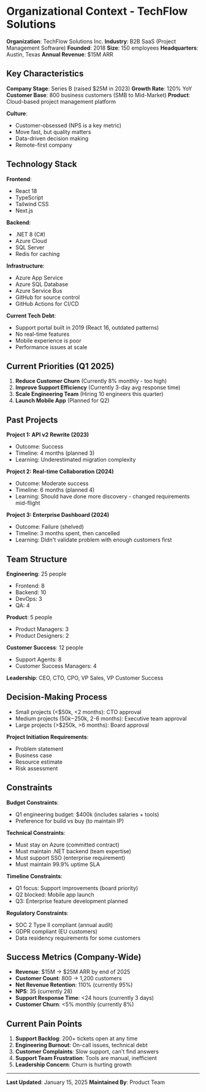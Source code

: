 # Organizational Context - TechFlow Solutions

**Organization**: TechFlow Solutions Inc.
**Industry**: B2B SaaS (Project Management Software)
**Founded**: 2018
**Size**: 150 employees
**Headquarters**: Austin, Texas
**Annual Revenue**: $15M ARR

## Key Characteristics

**Company Stage**: Series B (raised $25M in 2023)
**Growth Rate**: 120% YoY
**Customer Base**: 800 business customers (SMB to Mid-Market)
**Product**: Cloud-based project management platform

**Culture**:
- Customer-obsessed (NPS is a key metric)
- Move fast, but quality matters
- Data-driven decision making
- Remote-first company

## Technology Stack

**Frontend**:
- React 18
- TypeScript
- Tailwind CSS
- Next.js

**Backend**:
- .NET 8 (C#)
- Azure Cloud
- SQL Server
- Redis for caching

**Infrastructure**:
- Azure App Service
- Azure SQL Database
- Azure Service Bus
- GitHub for source control
- GitHub Actions for CI/CD

**Current Tech Debt**:
- Support portal built in 2019 (React 16, outdated patterns)
- No real-time features
- Mobile experience is poor
- Performance issues at scale

## Current Priorities (Q1 2025)

1. **Reduce Customer Churn** (Currently 8% monthly - too high)
2. **Improve Support Efficiency** (Currently 3-day avg response time)
3. **Scale Engineering Team** (Hiring 10 engineers this quarter)
4. **Launch Mobile App** (Planned for Q2)

## Past Projects

**Project 1: API v2 Rewrite (2023)**
- Outcome: Success
- Timeline: 4 months (planned 3)
- Learning: Underestimated migration complexity

**Project 2: Real-time Collaboration (2024)**
- Outcome: Moderate success
- Timeline: 6 months (planned 4)
- Learning: Should have done more discovery - changed requirements mid-flight

**Project 3: Enterprise Dashboard (2024)**
- Outcome: Failure (shelved)
- Timeline: 3 months spent, then cancelled
- Learning: Didn't validate problem with enough customers first

## Team Structure

**Engineering**: 25 people
- Frontend: 8
- Backend: 10
- DevOps: 3
- QA: 4

**Product**: 5 people
- Product Managers: 3
- Product Designers: 2

**Customer Success**: 12 people
- Support Agents: 8
- Customer Success Managers: 4

**Leadership**: CEO, CTO, CPO, VP Sales, VP Customer Success

## Decision-Making Process

- Small projects (<$50k, <2 months): CTO approval
- Medium projects ($50k-$250k, 2-6 months): Executive team approval
- Large projects (>$250k, >6 months): Board approval

**Project Initiation Requirements**:
- Problem statement
- Business case
- Resource estimate
- Risk assessment

## Constraints

**Budget Constraints**:
- Q1 engineering budget: $400k (includes salaries + tools)
- Preference for build vs buy (to maintain IP)

**Technical Constraints**:
- Must stay on Azure (committed contract)
- Must maintain .NET backend (team expertise)
- Must support SSO (enterprise requirement)
- Must maintain 99.9% uptime SLA

**Timeline Constraints**:
- Q1 focus: Support improvements (board priority)
- Q2 blocked: Mobile app launch
- Q3: Enterprise feature development planned

**Regulatory Constraints**:
- SOC 2 Type II compliant (annual audit)
- GDPR compliant (EU customers)
- Data residency requirements for some customers

## Success Metrics (Company-Wide)

- **Revenue**: $15M → $25M ARR by end of 2025
- **Customer Count**: 800 → 1,200 customers
- **Net Revenue Retention**: 110% (currently 95%)
- **NPS**: 35 (currently 28)
- **Support Response Time**: <24 hours (currently 3 days)
- **Customer Churn**: <5% monthly (currently 8%)

## Current Pain Points

1. **Support Backlog**: 200+ tickets open at any time
2. **Engineering Burnout**: On-call issues, technical debt
3. **Customer Complaints**: Slow support, can't find answers
4. **Support Team Frustration**: Tools are manual, inefficient
5. **Leadership Concern**: Churn is hurting growth

---

**Last Updated**: January 15, 2025
**Maintained By**: Product Team
